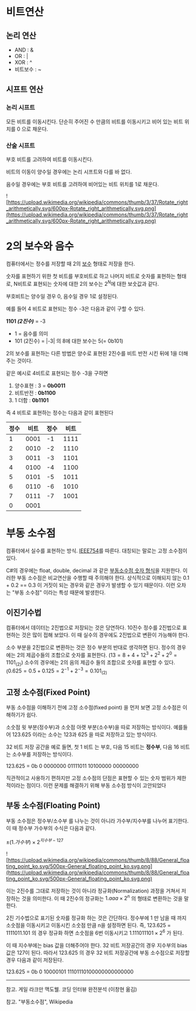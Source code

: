 # 비트연산

## 논리 연산

- AND : &
- OR : |
- XOR : ^
- 비트보수 : ~

## 시프트 연산

### 논리 시프트

모든 비트를 이동시킨다. 단순히 주어진 수 만큼의 비트를 이동시키고 비어 있는 비트 위치를 0 으로 채운다.

### 산술 시프트

부호 비트를 고려하여 비트를 이동시킨다. 

비트의 이동이 양수일 경우에는 논리 시프트와 다를 바 없다.

음수일 경우에는 부호 비트를 고려하여 비어있는 비트 위치를 1로 채운다.

![https://upload.wikimedia.org/wikipedia/commons/thumb/3/37/Rotate_right_arithmetically.svg/600px-Rotate_right_arithmetically.svg.png](https://upload.wikimedia.org/wikipedia/commons/thumb/3/37/Rotate_right_arithmetically.svg/600px-Rotate_right_arithmetically.svg.png)
# 2의 보수와 음수

컴퓨터에서는 정수를 저장할 때 2의 [보수](https://ko.wikipedia.org/wiki/%EB%B3%B4%EC%88%98_(%EC%88%98%ED%95%99)) 형태로 저장을 한다. 

숫자를 표현하기 위한 첫 비트를 부호비트로 하고 나머지 비트로 숫자를 표현하는 형태로,  N비트로 표현되는 숫자에 대한 2의 보수는 $2^N$에 대한 보숫값과 같다.

부호비트는 양수일 경우 0, 음수일 경우 1로 설정된다.

예를 들어 4 비트로 표현되는 정수 -3은 다음과 같이 구할 수 있다. 

**1101 *(2진수)*** = -3 

- 1 = 음수를 의미
- 101 (2진수) = |-3| 의 8에 대한 보수는 5(= 0b101)

2의 보수를 표현하는 다른 방법은 양수로 표현된 2진수를 비트 반전 시킨 뒤에 1을 더해주는 것이다.

같은 예시로 4비트로 표현되는 정수 -3을 구하면

1. 양수표현 : 3 = **0b0011**
2. 비트반전 : **0b1100**
3. 1 더함 : **0b1101**

즉 4 비트로 표현하는 정수는 다음과 같이 표현된다

|정수|비트|정수|비트|
|---|---|---|---|
|1|0001|-1|1111|
|2|0010|-2|1110|
|3|0011|-3|1101|
|4|0100|-4|1100|
|5|0101|-5|1011|
|6|0110|-6|1010|
|7|0111|-7|1001|
|0|0001|||

# 부동 소수점

컴퓨터에서 실수를 표현하는 방식. [IEEE754](https://ko.wikipedia.org/wiki/IEEE_754)를 따른다. 대칭되는 말로는 고정 소수점이 있다.

C#의 경우에는 float, double, decimal 과 같은 [부동소수점 숫자 형식](https://docs.microsoft.com/ko-kr/dotnet/csharp/language-reference/builtin-types/floating-point-numeric-types)을 지원한다. 이러한 부동 소수점은 비교연산을 수행할 때 주의해야 한다. 상식적으로 이해되지 않는 0.1 + 0.2 == 0.3 이 거짓이 되는 경우와 같은 경우가 발생할 수 있기 때문이다. 이런 오차는 "부동 소수점" 이라는 특성 때문에 발생한다.

## 이진기수법

컴퓨터에서 데이터는 2진법으로 저장되는 것은 당연하다. 10진수 정수를 2진법으로 표현하는 것은 많이 접해 보았다. 이 때 실수의 경우에도 2진법으로 변환이 가능해야 한다.

소수 부분을 2진법으로 변환하는 것은 정수 부분의 반대로 생각하면 된다. 정수의 경우에는 2의 제곱수들의 조합으로 숫자를 표현한다. ($13 =8+4+1 2^3 + 2^2 + 2^0 = 1101_{(2)}$) 소수의 경우에는 2의 음의 제곱수 들의 조합으로 숫자를 표현할 수 있다. ($0.625 = 0.5 + 0.125  = 2^{-1} + 2^{-3} = 0.101_{(2)}$

## 고정 소수점(Fixed Point)

부동 소수점을 이해하기 전에 고정 소수점(fixed point) 을 먼저 보면 고정 소수점은 이해하기가 쉽다.

소숫점 윗 부분(정수부)과 소숫점 아랫 부분(소수부)을 따로 저장하는 방식이다. 예를들어 123.625 이라는 소수는 123과 625 을 따로 저장하고 있는 방식이다.

32 비트 저장 공간을 예로 들면, 첫 1 비트 는 부호, 다음 15 비트는 **정수부**, 다음 16 비트는 소수부를 저장하는 방식이다. 

123.625 = 0b 0 0000000 01111011 10100000 00000000

직관적이고 사용하기 편하지만 고정 소수점의 단점은 표현할 수 있는 숫자 범위가 제한적이라는 점이다. 이런 문제를 해결하기 위해 부동 소수점 방식이 고안되었다

## 부동 소수점(Floating Point)

부동 소수점은 정수부/소수부 를 나누는 것이 아니라 가수부/지수부를 나누어 표기한다. 이 때 정수부 가수부의 수식은 다음과 같다.

$\pm(1.가수부)\times2^{지수부-127}$

![https://upload.wikimedia.org/wikipedia/commons/thumb/8/88/General_floating_point_ko.svg/500px-General_floating_point_ko.svg.png](https://upload.wikimedia.org/wikipedia/commons/thumb/8/88/General_floating_point_ko.svg/500px-General_floating_point_ko.svg.png)

이는 2진수를 그대로 저장하는 것이 아니라 정규화(Normalization) 과정을 거쳐서 저장하는 것을 의미한다. 이 때 2진수의 정규화는 $1.aaa \times 2^n$ 의 형태로 변환하는 것을 말한다.

2진 기수법으로 표기된 숫자를 정규화 하는 것은 간단하다. 정수부에 1 만 남을 때 까지 소숫점을 이동시키고 이동시킨 소숫점 만큼 n을 설정하면 된다. 즉, 123.625 = 1111011.101 의 경우 정규화 하면 소숫점을 6번 이동시키고 $1.111011101 \times 2^{6}$ 가 된다.

이 때 지수부에는 bias 값을 더해주어야 한다. 32 비트 저장공간의 경우 지수부의 bias값은 127이 된다. 따라서 123.625 의 경우 32 비트 저장공간에 부동 소수점으로 저장할 경우 다음과 같이 저장된다.

123.625 = 0b 0 10000101 11101110100000000000000

---

참고. 게일 라크만 맥도웰. 코딩 인터뷰 완전분석 (이창현 옮김)

참고. "부동소수점", Wikipedia